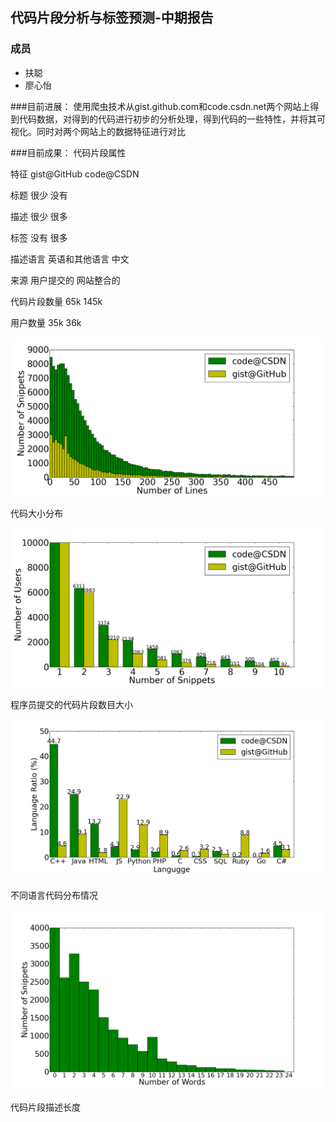 



## 代码片段分析与标签预测-中期报告

### 成员

- 扶聪
- 廖心怡

###目前进展：
使用爬虫技术从gist.github.com和code.csdn.net两个网站上得到代码数据，对得到的代码进行初步的分析处理，得到代码的一些特性，并将其可视化。同时对两个网站上的数据特征进行对比

###目前成果：
代码片段属性

 特征    gist@GitHub	code@CSDN

 标题	   很少	         没有

描述    	很少	         很多

标签	    没有	         很多

描述语言	英语和其他语言	中文

来源	 用户提交的	网站整合的

代码片段数量	65k	145k

用户数量	35k	36k


![代码大小分布](pic\2.png)

代码大小分布

![程序员提交的代码片段数目大小](pic\3.png)

程序员提交的代码片段数目大小

![不同语言代码分布情况](pic\4.png)

不同语言代码分布情况

![代码片段描述长度](pic\5.png)

代码片段描述长度
